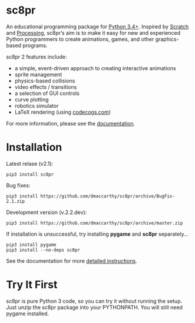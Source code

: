# sc8pr

An educational programming package for [Python 3.4+](https://www.python.org). Inspired by [Scratch](https://scratch.mit.edu) and [Processing](https://www.processing.org), sc8pr’s aim is to make it easy for new and experienced Python programmers to create animations, games, and other graphics-based programs.

sc8pr 2 features include:
* a simple, event-driven approach to creating interactive animations
* sprite management
* physics-based collisions
* video effects / transitions
* a selection of GUI controls
* curve plotting
* robotics simulator
* LaTeX rendering (using [codecogs.com](http://www.codecogs.com/latex/about.php))

For more information, please see the [documentation](http://dmaccarthy.github.io/sc8pr/).

# Installation

Latest relase (v2.1):
```
pip3 install sc8pr
```

Bug fixes:
```
pip3 install https://github.com/dmaccarthy/sc8pr/archive/BugFix-2.1.zip
```

Development version (v.2.2.dev):
```
pip3 install https://github.com/dmaccarthy/sc8pr/archive/master.zip
```

If installation is unsuccessful, try installing **pygame** and **sc8pr** separately...
```
pip3 install pygame
pip3 install --no-deps sc8pr
```

See the documentation for more [detailed instructions](https://dmaccarthy.github.io/sc8pr/?inst).

# Try It First

sc8pr is pure Python 3 code, so you can try it without running the setup. Just unzip the sc8pr package into your PYTHONPATH. You will still need pygame installed.

